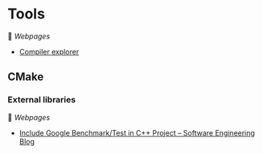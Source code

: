 # Tools

:link: *Webpages*

* [Compiler explorer](https://godbolt.org/)


## CMake

### External libraries

:link: *Webpages*

* [Include Google Benchmark/Test in C++ Project &ndash; Software Engineering Blog](https://felixmoessbauer.com/blog-reader/include-google-benchmark-test-in-c-project.html)
